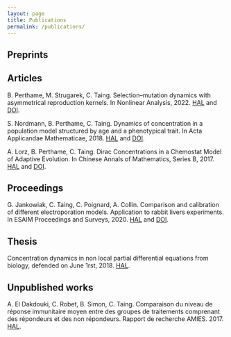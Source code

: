 ```yaml
---
layout: page
title: Publications
permalink: /publications/
---
```


## Preprints

## Articles 

B. Perthame, M. Strugarek, C. Taing. Selection–mutation dynamics with asymmetrical reproduction kernels. In Nonlinear Analysis, 2022. [HAL](https://hal.science/hal-03423260v2) and
[DOI](https://doi.org/10.1016/j.na.2022.112947).

S. Nordmann, B. Perthame, C. Taing. Dynamics of concentration in a population model structured by age and a phenotypical trait. In  Acta Applicandae Mathematicae, 2018. [HAL](https://hal.science/hal-01493068v2) and
[DOI](https://doi.org/10.1007/s10440-017-0151-0).


A. Lorz, B. Perthame, C. Taing. Dirac Concentrations in a Chemostat Model of Adaptive Evolution. In Chinese Annals of Mathematics, Series B, 2017. [HAL](https://hal.science/hal-01255449v1) and [DOI](https://doi.org/10.1007/s11401-017-1081-x).

## Proceedings 

G. Jankowiak, C. Taing, C. Poignard, A. Collin. Comparison and calibration of different electroporation models. Application to rabbit livers experiments. In ESAIM Proceedings and Surveys, 2020. [HAL](https://hal.science/hal-02076894v2) and [DOI]( 	https://doi.org/10.1051/proc/202067014).

## Thesis

Concentration dynamics in non local partial differential equations from biology, defended on June 1rst, 2018. [HAL](https://hal.science/tel-02485006v2).

## Unpublished works

A. El Dakdouki, C. Robet, B. Simon, C. Taing. Comparaison du niveau de réponse immunitaire moyen entre des groupes de traitements comprenant des répondeurs et des non répondeurs. Rapport de recherche AMIES. 2017. [HAL](https://hal.science/hal-01491661v1).